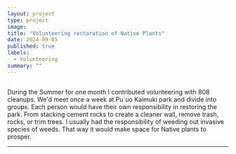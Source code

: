 ```yaml
---
layout: project
type: project
image: 
title: "Volunteering restoration of Native Plants"
date: 2024-09-05
published: true
labels:
  - Volunteering
summary: ""
---
```


<img class="">

During the Summer for one month I contributed volunteering with 808 cleanups. 
We'd meet once a week at Pu`uo Kaimuki park and divide into groups. Each person would have their own responsibility in restoring the park. From stacking cement rocks to create a cleaner wall, remove trash, rocks, or trim trees. I usually had the responsibility of weeding out invasive species of weeds. That way it would make space for Native plants to prosper. 
<hr>

<pre>


